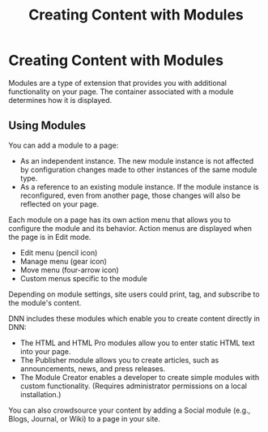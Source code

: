 ﻿---
uid: content-managers-content-with-modules-overview
topic: content-managers-content-with-modules-overview
locale: en
title: Creating Content with Modules
dnneditions: DNN Platform,Evoq Content,Evoq Engage
dnnversion: 09.02.00
parent-topic: content-managers-building-your-site-overview
related-topics: included-modules,content-managers-assets-overview,content-managers-pages-templates-overview,content-managers-microservices-overview,empty-recycle-bin
---

# Creating Content with Modules

Modules are a type of extension that provides you with additional functionality on your page. The container associated with a module determines how it is displayed.

## Using Modules

You can add a module to a page:

*   As an independent instance. The new module instance is not affected by configuration changes made to other instances of the same module type.
*   As a reference to an existing module instance. If the module instance is reconfigured, even from another page, those changes will also be reflected on your page.

Each module on a page has its own action menu that allows you to configure the module and its behavior. Action menus are displayed when the page is in Edit mode.

*   Edit menu (pencil icon)
*   Manage menu (gear icon)
*   Move menu (four-arrow icon)
*   Custom menus specific to the module

Depending on module settings, site users could print, tag, and subscribe to the module's content.

DNN includes these modules which enable you to create content directly in DNN:

*   The HTML and HTML Pro modules allow you to enter static HTML text into your page.
*   The Publisher module allows you to create articles, such as announcements, news, and press releases.
*   The Module Creator enables a developer to create simple modules with custom functionality. (Requires administrator permissions on a local installation.)

You can also crowdsource your content by adding a Social module (e.g., Blogs, Journal, or Wiki) to a page in your site.
